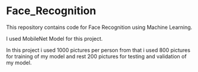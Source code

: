 # Face_Recognition
This repository contains code for Face Recognition using Machine Learning.

I used MobileNet Model for this project.

In this project i used 1000 pictures per person from that i used 800 pictures for training of my model and rest 200 pictures for testing and validation of my model.


